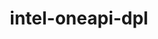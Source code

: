 ---
title: "intel-oneapi-dpl"
layout: cache
categories: [package, develop-2024-08-04]
meta: {"versions": ["2022.6.0"], "compilers": ["oneapi@=2024.2.0"], "oss": ["ubuntu22.04"], "platforms": ["linux"], "targets": ["x86_64_v3"], "stacks": ["e4s-oneapi", "root"], "num_specs": 1, "num_specs_by_stack": {"e4s-oneapi": 1, "root": 1}}
spec_details: [{"hash": "6gnqpapuupeoyybrx7vej6bc5azwlmer", "compiler": "oneapi@=2024.2.0", "versions": ["2022.6.0"], "os": "ubuntu22.04", "platform": "linux", "target": "x86_64_v3", "variants": ["build_system=generic", "+envmods"], "stacks": ["e4s-oneapi", "root"], "size": "-", "tarball": "https://binaries.spack.io/releases/develop-2024-08-04/build_cache/linux-ubuntu22.04-x86_64_v3/oneapi-2024.2.0/intel-oneapi-dpl-2022.6.0/linux-ubuntu22.04-x86_64_v3-oneapi-2024.2.0-intel-oneapi-dpl-2022.6.0-6gnqpapuupeoyybrx7vej6bc5azwlmer.spack"}]
---